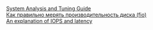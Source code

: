 [System Analysis and Tuning Guide](https://documentation.suse.com/sles/15-SP3/html/SLES-all/preface-tuning.html)   
[Как правильно мерять производительность диска (fio)](https://habr.com/ru/articles/154235/)   
[An explanation of IOPS and latency](https://recoverymonkey.org/2012/07/26/an-explanation-of-iops-and-latency/)
